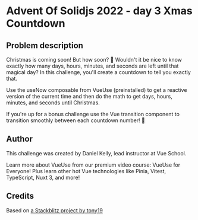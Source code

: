 # Advent Of Solidjs 2022 - day 3 Xmas Countdown

## Problem description

Christmas is coming soon! But how soon? 🤔 Wouldn't it be nice to know exactly how many days, hours, minutes, and seconds are left until that magical day? In this challenge, you'll create a countdown to tell you exactly that.

Use the useNow composable from VueUse (preinstalled) to get a reactive version of the current time and then do the math to get days, hours, minutes, and seconds until Christmas.

If you're up for a bonus challenge use the Vue transition component to transition smoothly between each countdown number! 🚀

## Author

This challenge was created by Daniel Kelly, lead instructor at Vue School.

Learn more about VueUse from our premium video course: VueUse for Everyone! Plus learn other hot Vue technologies like Pinia, Vitest, TypeScript, Nuxt 3, and more!

## Credits

Based on [a Stackblitz project by tony19](https://stackblitz.com/edit/vue3-vite-starter)
